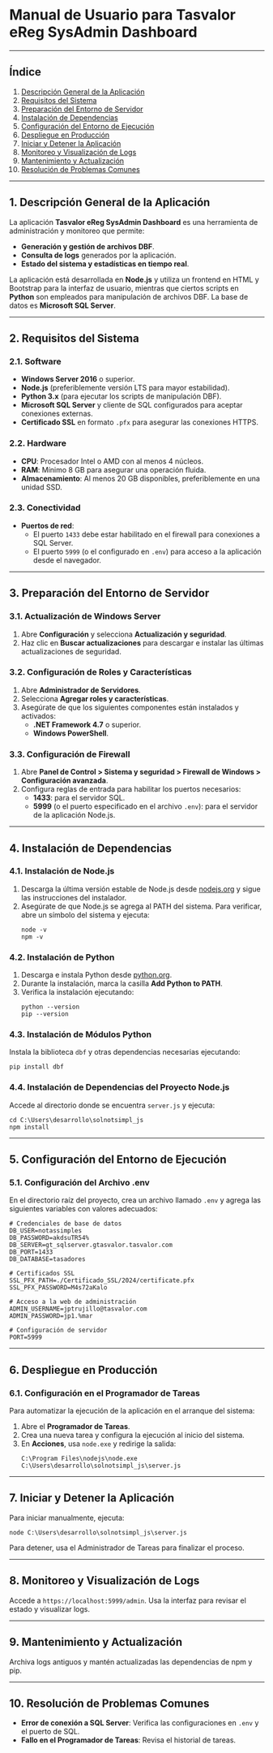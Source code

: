 
# Manual de Usuario para Tasvalor eReg SysAdmin Dashboard

---

## Índice

1. [Descripción General de la Aplicación](#1-descripción-general-de-la-aplicación)
2. [Requisitos del Sistema](#2-requisitos-del-sistema)
3. [Preparación del Entorno de Servidor](#3-preparación-del-entorno-de-servidor)
4. [Instalación de Dependencias](#4-instalación-de-dependencias)
5. [Configuración del Entorno de Ejecución](#5-configuración-del-entorno-de-ejecución)
6. [Despliegue en Producción](#6-despliegue-en-producción)
7. [Iniciar y Detener la Aplicación](#7-iniciar-y-detener-la-aplicación)
8. [Monitoreo y Visualización de Logs](#8-monitoreo-y-visualización-de-logs)
9. [Mantenimiento y Actualización](#9-mantenimiento-y-actualización)
10. [Resolución de Problemas Comunes](#10-resolución-de-problemas-comunes)

---

## 1. Descripción General de la Aplicación

La aplicación **Tasvalor eReg SysAdmin Dashboard** es una herramienta de administración y monitoreo que permite:

- **Generación y gestión de archivos DBF**.
- **Consulta de logs** generados por la aplicación.
- **Estado del sistema y estadísticas en tiempo real**.

La aplicación está desarrollada en **Node.js** y utiliza un frontend en HTML y Bootstrap para la interfaz de usuario, mientras que ciertos scripts en **Python** son empleados para manipulación de archivos DBF. La base de datos es **Microsoft SQL Server**.

---

## 2. Requisitos del Sistema

### 2.1. Software

- **Windows Server 2016** o superior.
- **Node.js** (preferiblemente versión LTS para mayor estabilidad).
- **Python 3.x** (para ejecutar los scripts de manipulación DBF).
- **Microsoft SQL Server** y cliente de SQL configurados para aceptar conexiones externas.
- **Certificado SSL** en formato `.pfx` para asegurar las conexiones HTTPS.

### 2.2. Hardware

- **CPU**: Procesador Intel o AMD con al menos 4 núcleos.
- **RAM**: Mínimo 8 GB para asegurar una operación fluida.
- **Almacenamiento**: Al menos 20 GB disponibles, preferiblemente en una unidad SSD.

### 2.3. Conectividad

- **Puertos de red**:
  - El puerto `1433` debe estar habilitado en el firewall para conexiones a SQL Server.
  - El puerto `5999` (o el configurado en `.env`) para acceso a la aplicación desde el navegador.

---

## 3. Preparación del Entorno de Servidor

### 3.1. Actualización de Windows Server

1. Abre **Configuración** y selecciona **Actualización y seguridad**.
2. Haz clic en **Buscar actualizaciones** para descargar e instalar las últimas actualizaciones de seguridad.

### 3.2. Configuración de Roles y Características

1. Abre **Administrador de Servidores**.
2. Selecciona **Agregar roles y características**.
3. Asegúrate de que los siguientes componentes están instalados y activados:
   - **.NET Framework 4.7** o superior.
   - **Windows PowerShell**.

### 3.3. Configuración de Firewall

1. Abre **Panel de Control > Sistema y seguridad > Firewall de Windows > Configuración avanzada**.
2. Configura reglas de entrada para habilitar los puertos necesarios:
   - **1433**: para el servidor SQL.
   - **5999** (o el puerto especificado en el archivo `.env`): para el servidor de la aplicación Node.js.

---

## 4. Instalación de Dependencias

### 4.1. Instalación de Node.js

1. Descarga la última versión estable de Node.js desde [nodejs.org](https://nodejs.org/) y sigue las instrucciones del instalador.
2. Asegúrate de que Node.js se agrega al PATH del sistema. Para verificar, abre un símbolo del sistema y ejecuta:
   ```
   node -v
   npm -v
   ```

### 4.2. Instalación de Python

1. Descarga e instala Python desde [python.org](https://www.python.org/downloads/).
2. Durante la instalación, marca la casilla **Add Python to PATH**.
3. Verifica la instalación ejecutando:
   ```
   python --version
   pip --version
   ```

### 4.3. Instalación de Módulos Python

Instala la biblioteca `dbf` y otras dependencias necesarias ejecutando:
   ```
   pip install dbf
   ```

### 4.4. Instalación de Dependencias del Proyecto Node.js

Accede al directorio donde se encuentra `server.js` y ejecuta:
   ```
   cd C:\Users\desarrollo\solnotsimpl_js
   npm install
   ```

---

## 5. Configuración del Entorno de Ejecución

### 5.1. Configuración del Archivo .env

En el directorio raíz del proyecto, crea un archivo llamado `.env` y agrega las siguientes variables con valores adecuados:

   ```
   # Credenciales de base de datos
   DB_USER=notassimples
   DB_PASSWORD=akdsuTR54%
   DB_SERVER=gt_sqlserver.gtasvalor.tasvalor.com
   DB_PORT=1433
   DB_DATABASE=tasadores

   # Certificados SSL
   SSL_PFX_PATH=./Certificado_SSL/2024/certificate.pfx
   SSL_PFX_PASSWORD=M4s72aKalo

   # Acceso a la web de administración
   ADMIN_USERNAME=jptrujillo@tasvalor.com
   ADMIN_PASSWORD=jp1.%mar

   # Configuración de servidor
   PORT=5999
   ```

---

## 6. Despliegue en Producción

### 6.1. Configuración en el Programador de Tareas

Para automatizar la ejecución de la aplicación en el arranque del sistema:

1. Abre el **Programador de Tareas**.
2. Crea una nueva tarea y configura la ejecución al inicio del sistema.
3. En **Acciones**, usa `node.exe` y redirige la salida:
   ```
   C:\Program Files\nodejs\node.exe C:\Users\desarrollo\solnotsimpl_js\server.js
   ```

---

## 7. Iniciar y Detener la Aplicación

Para iniciar manualmente, ejecuta:
   ```
   node C:\Users\desarrollo\solnotsimpl_js\server.js
   ```

Para detener, usa el Administrador de Tareas para finalizar el proceso.

---

## 8. Monitoreo y Visualización de Logs

Accede a `https://localhost:5999/admin`. Usa la interfaz para revisar el estado y visualizar logs.

---

## 9. Mantenimiento y Actualización

Archiva logs antiguos y mantén actualizadas las dependencias de npm y pip.

---

## 10. Resolución de Problemas Comunes

- **Error de conexión a SQL Server**: Verifica las configuraciones en `.env` y el puerto de SQL.
- **Fallo en el Programador de Tareas**: Revisa el historial de tareas.

